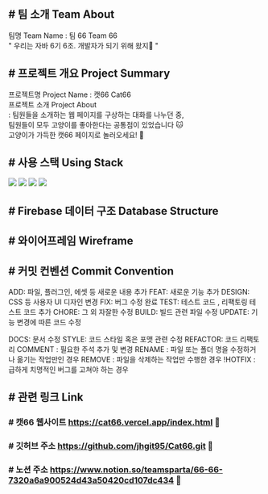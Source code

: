 

## # 팀 소개 Team About
팀명 Team Name : 팀 66 Team 66 </br>
" 우리는 자바 6기 6조. 개발자가 되기 위해 왔지🌟 "

## # 프로젝트 개요 Project Summary
프로젝트명 Project Name : 캣66 Cat66 </br>
프로젝트 소개 Project About </br>
: 팀원들을 소개하는 웹 페이지를 구상하는 대화를 나누던 중, </br>
팀원들이 모두 고양이를 좋아한다는 공통점이 있었습니다 🐱 </br>
고양이가 가득한 캣66 페이지로 놀러오세요! 🎈

## # 사용 스택 Using Stack
<a><img src="https://img.shields.io/badge/HTML5-E34F26?style=for-the-badge&logo=html5&logoColor=fff"/></a>
<a><img src="https://img.shields.io/badge/CSS3-1572B6?style=for-the-badge&logo=css3&logoColor=fff"/></a>
<a><img src="https://img.shields.io/badge/JAVASCRIPT-F7DF1E?style=for-the-badge&logo=JavaScript&logoColor=000"/></a>
<a><img src="https://img.shields.io/badge/firebase-ffe167?style=for-the-badge&logo=firebase&logoColor=DD2C00"/></a>

## # Firebase 데이터 구조 Database Structure

## # 와이어프레임 Wireframe


## # 커밋 컨벤션 Commit Convention
ADD: 파일, 플러그인, 에셋 등 새로운 내용 추가
FEAT: 새로운 기능 추가
DESIGN: CSS 등 사용자 UI 디자인 변경
FIX: 버그 수정 완료
TEST: 테스트 코드 , 리팩토링 테스트 코드 추가
CHORE: 그 외 자잘한 수정
BUILD: 빌드 관련 파일 수정
UPDATE: 기능 변경에 따른 코드 수정

DOCS: 문서 수정
STYLE: 코드 스타일 혹은 포맷 관련 수정
REFACTOR: 코드 리팩토리
COMMENT : 필요한 주석 추가 및 변경
RENAME : 파일 또는 폴더 명을 수정하거나 옮기는 작업만인 경우
REMOVE : 파일을 삭제하는 작업만 수행한 경우
!HOTFIX : 급하게 치명적인 버그를 고쳐야 하는 경우

## # 관련 링크 Link
### # 캣66 웹사이트 https://cat66.vercel.app/index.html 🧶
### # 깃허브 주소 https://github.com/jhgit95/Cat66.git 💾
### # 노션 주소 https://www.notion.so/teamsparta/66-66-7320a6a900524d43a50420cd107dc434 📒

